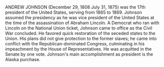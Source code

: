 ANDREW JOHNSON (December 29, 1808 July 31, 1875) was the 17th president of the United States, serving from 1865 to 1869. Johnson assumed the presidency as he was vice president of the United States at the time of the assassination of Abraham Lincoln. A Democrat who ran with Lincoln on the National Union ticket, Johnson came to office as the Civil War concluded. He favored quick restoration of the seceded states to the Union. His plans did not give protection to the former slaves; he came into conflict with the Republican-dominated Congress, culminating in his impeachment by the House of Representatives. He was acquitted in the Senate by one vote. Johnson's main accomplishment as president is the Alaska purchase.
